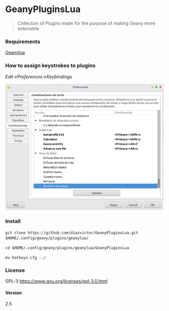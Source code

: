 # GeanyPluginsLua

> Collection of Plugins made for the purpose of making Geany more extensible

### Requirements

[Geanylua](https://github.com/geany/geany-plugins/tree/master/geanylua)

### How to assign keystrokes to plugins

*Edit->Preferences->Keybindings*

![](screenshot.png)

### Install

`git clone https://github.com/diazvictor/GeanyPluginsLua.git $HOME/.config/geany/plugins/geanylua/`

`cd $HOME/.config/geany/plugins/geanylua/GeanyPluginsLua`

`mv hotkeys.cfg ../`

### License

GPL-3 <https://www.gnu.org/licenses/gpl-3.0.html>

#### Version

2.5

